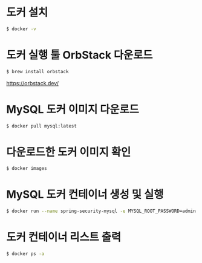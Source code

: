 # 도커 설치

```bash
$ docker -v
```

# 도커 실행 툴 OrbStack 다운로드

```bash
$ brew install orbstack
```

https://orbstack.dev/

# MySQL 도커 이미지 다운로드

```bash
$ docker pull mysql:latest
```

# 다운로드한 도커 이미지 확인

```bash
$ docker images
```

# MySQL 도커 컨테이너 생성 및 실행

```bash
$ docker run --name spring-security-mysql -e MYSQL_ROOT_PASSWORD=admin -d -p 3306:3306 mysql:latest
```

# 도커 컨테이너 리스트 출력 

```bash
$ docker ps -a
```